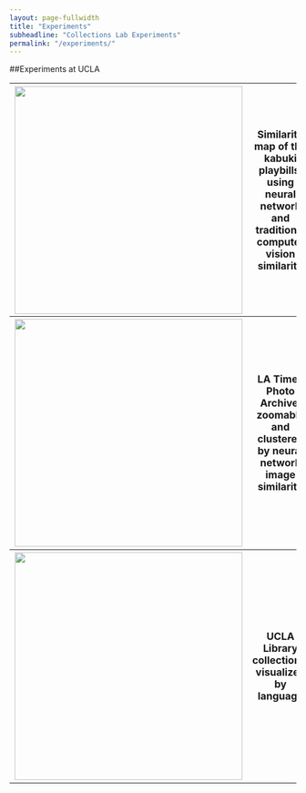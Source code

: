 ```yaml
---
layout: page-fullwidth
title: "Experiments"
subheadline: "Collections Lab Experiments"
permalink: "/experiments/"
---
```

##Experiments at UCLA

<table>
<tr>
<th>
  <a href="http://babylon.library.ucla.edu/~broadwell/banzuke_sim/merged.html" target="_blank">
  <img src="http://digital2.library.ucla.edu/images-new/laaccionsocialis.jpg"></a>
</th>
  <th>Similarity map of the kabuki playbills, using neural network and traditional computer vision similarity</th>
<th>
  <a href="http://babylon.library.ucla.edu/~broadwell/ehon_banzuke/coverspace/" target="_blank">
  <img src="http://digital2.library.ucla.edu/images-new/antiphonariumeth.jpg"></a>
  <th>Colorspace viz of the kabuki playbills</th>
</th>
<th>
  <a href="http://babylon.library.ucla.edu/~broadwell/ehon_banzuke/zoomified/" target="_blank">
  <img src="http://digital2.library.ucla.edu/images-new/armenianmanuscr.jpg"></a>
  <th>Kabuki playbills, zoomable and clustered by neural network image similarity</th>
</th>
</tr>
<tr>
<th>
  <a href="http://babylon.library.ucla.edu/~broadwell/latimes/" target="_blank">
  <img src="http://digital2.library.ucla.edu/images-new/minsatellite.jpg"></a>
  <th>LA Times Photo Archive, zoomable and clustered by neural network image similarity</th>
</th>
<th>
  <a href="https://public.tableau.com/profile/setarehsaleh#!/vizhome/LATimesPhotoArchive/LATimesPhotoViewer" target="_blank">
  <img src="http://digital2.library.ucla.edu/images-new/corpusjuriscano.jpg"></a>
  <th>LA Times Photo Archive</th>
</th>
<th>
  <a href="http://citystoriesucla.github.io/lyricalmap/" target="_blank">
  <img src="http://digital2.library.ucla.edu/images-new/cuneiformdigita.jpg"></a>
  <th>Lyrical Map of Los Angeles</th>
</th>
</tr>
<tr>
<th>
  <a href="http://www.library.ucla.edu/news/new-visualization-library-collections-language" target="_blank">
  <img src="http://digital2.library.ucla.edu/images-new/eastasiamaps.jpg"></a>
  <th>UCLA Library collections, visualized by language</th>
</th>
<th>
  <a href="https://www.zooniverse.org/projects/kirschbombe/sachtleben-diaries" target="_blank">
  <img src="http://digital2.library.ucla.edu/images-new/ethiopicmanuscr.jpg"></a>
  <th>Crowdsourcing transcription of the Sachtleben Diaries</th>
</th>
<th>
  <th>&nbsp;</th>
</th>
</tr>
</table>


<style>
table img {
width: 400px;
height: auto;
}

th {
	font-size: 110%;
}

</style>



